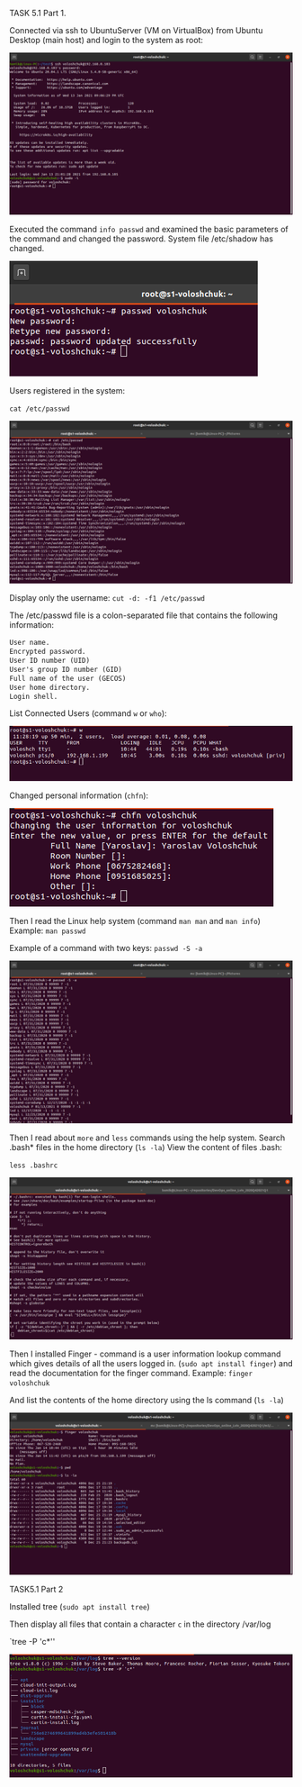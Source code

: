 TASK 5.1 Part 1.

Connected via ssh to UbuntuServer (VM on VirtualBox) from Ubuntu Desktop (main host) and login to the system as root:

![](images/scr1.png)

Executed the command `info passwd` and examined the basic parameters of the command and changed the password. System file /etc/shadow has changed.

![](images/scr2.png)

Users registered in the system:

`cat /etc/passwd`

![](images/scr3.png)

Display only the username: `cut -d: -f1 /etc/passwd`

The /etc/passwd file is a colon-separated file that contains the following information:

    User name.
    Encrypted password.
    User ID number (UID)
    User's group ID number (GID)
    Full name of the user (GECOS)
    User home directory.
    Login shell.

List Connected Users (command `w` or `who`):
 
![](images/scr4.png)

Changed personal information (`chfn`):

![](images/scr5.png)

Then I read the Linux help system (command `man man` and `man info`) Example: `man passwd`

Example of a command with two keys: `passwd -S -a`

![](images/scr6.png)

Then I read about `more` and `less` commands using the help system. Search .bash* files in the home directory (`ls -la`) View the content of files .bash:

`less .bashrc`

![](images/scr7.png)

Then I installed Finger - command is a user information lookup command which gives details of all the users logged in. (`sudo apt install finger`) and read the documentation for the finger command. Example: `finger voloshchuk`

And list the contents of the home directory using the ls command (`ls -la`)

![](images/scr8.png)


TASK5.1 Part 2

Installed tree (`sudo apt install tree`)

Then display all files that contain a character `c` in the directory /var/log

`tree -P 'c*''

![](images/scr9.png)

